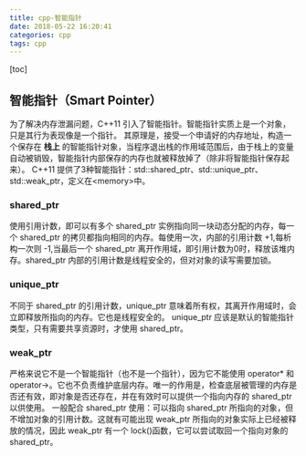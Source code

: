 ```yaml
---
title: cpp-智能指针
date: 2018-05-22 16:20:41
categories: cpp
tags: cpp
---
```

[toc]
## 智能指针（Smart Pointer）
为了解决内存泄漏问题，C++11 引入了智能指针。智能指针实质上是一个对象，只是其行为表现像是一个指针。
其原理是，接受一个申请好的内存地址，构造一个保存在 **栈上** 的智能指针对象，当程序退出栈的作用域范围后，由于栈上的变量自动被销毁，智能指针内部保存的内存也就被释放掉了（除非将智能指针保存起来）。
C++11 提供了3种智能指针：std::shared_ptr、std::unique_ptr、std::weak_ptr，定义在<memory\>中。

### shared_ptr
使用引用计数，即可以有多个 shared_ptr 实例指向同一块动态分配的内存，每一个 shared_ptr 的拷贝都指向相同的内存。每使用一次，内部的引用计数 +1,每析构一次则 -1,当最后一个 shared_ptr 离开作用域，即引用计数为0时，释放该堆内存。shared_ptr 内部的引用计数是线程安全的，但对对象的读写需要加锁。

### unique_ptr
不同于 shared_ptr 的引用计数，unique_ptr 意味着所有权，其离开作用域时，会立即释放所指向的内存。它也是线程安全的。
unique_ptr 应该是默认的智能指针类型，只有需要共享资源时，才使用 shared_ptr。

### weak_ptr
严格来说它不是一个智能指针（也不是一个指针），因为它不能使用 operator* 和 operator->。它也不负责维护底层内存。唯一的作用是，检查底层被管理的内存是否还有效，即对象是否还存在，并在有效时可以提供一个指向内存的 shared_ptr 以供使用。
一般配合 shared_ptr 使用：可以指向 shared_ptr 所指向的对象，但不增加对象的引用计数。这就有可能出现 weak_ptr 所指向的对象实际上已经被释放的情况，因此 weak_ptr 有一个 lock()函数，它可以尝试取回一个指向对象的 shared_ptr。